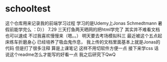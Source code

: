 # schooltest
这个仓库用来记录我的前端学习过程 学习的是Udemy上Jonas Schmedtmann 暑假前能学完么 ：D））
7.29 三天打鱼两天晒网的把html学完了 其实并不难看文档也可以速成 不过我喜欢慢慢来（嗯。。） 明天要去考场模拟科三 最近被这个五点起床练车折磨身心 已经培养了吸血鬼作息，
我上传的文档里面基本上就是Jonas的代码 但是打了很多注释 算是上课笔记 这样不用切软件方便一点 接下来学css
话说这个readme怎么才能写的好看一点 我之后研究下QwQ
